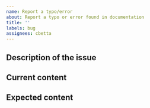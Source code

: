 ```yaml
---
name: Report a typo/error
about: Report a typo or error found in documentation
title: ''
labels: bug
assignees: cbetta
---
```


## Description of the issue

<!-- Replace this text with a description of what issue you have discovered -->
<!-- Please include as to why you think the issue is an issue. -->
<!-- If you are a Boxer, let us know  -->
<!-- If possible, try apply the fix yourself and provide us with a Pull Request -->

## Current content
<!-- What does the specification currently say? -->

## Expected content
<!-- What do you think the specification should say instead? -->
